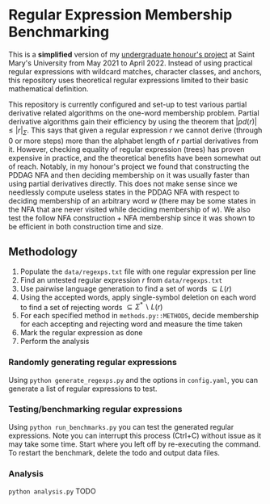 # Regular Expression Membership Benchmarking

This is a __simplified__ version of my [undergraduate honour's project](https://github.com/just1ngray/SMUHon-Practical-RE-Membership-Algs) at Saint Mary's University from May 2021 to April 2022. Instead of using practical regular expressions with wildcard matches, character classes, and anchors, this repository uses theoretical regular expressions limited to their basic mathematical definition.

This repository is currently configured and set-up to test various partial derivative related algorithms on the one-word membership problem. Partial derivative algorithms gain their efficiency by using the theorem that $|pd(r)| \leq |r|_\Sigma$. This says that given a regular expression $r$ we cannot derive (through 0 or more steps) more than the alphabet length of $r$ partial derivatives from it. However, checking equality of regular expression (trees) has proven expensive in practice, and the theoretical benefits have been somewhat out of reach. Notably, in my honour's project we found that constructing the PDDAG NFA and then deciding membership on it was usually faster than using partial derivatives directly. This does not make sense since we needlessly compute useless states in the PDDAG NFA with respect to deciding membership of an arbitrary word $w$ (there may be some states in the NFA that are never visited while deciding membership of $w$). We also test the follow NFA construction + NFA membership since it was shown to be efficient in both construction time and size.

## Methodology
1. Populate the `data/regexps.txt` file with one regular expression per line
1. Find an untested regular expression $r$ from `data/regexps.txt`
1. Use pairwise language generation to find a set of words $\subseteq L(r)$
1. Using the accepted words, apply single-symbol deletion on each word to find a set of rejecting words $\subseteq \Sigma ^* \backslash L(r)$
1. For each specified method in `methods.py::METHODS`, decide membership for each accepting and rejecting word and measure the time taken
1. Mark the regular expression as done
1. Perform the analysis

### Randomly generating regular expressions
Using `python generate_regexps.py` and the options in `config.yaml`, you can generate a list of regular expressions to test.

### Testing/benchmarking regular expressions
Using `python run_benchmarks.py` you can test the generated regular expressions. Note you can interrupt this process (Ctrl+C) without issue as it may take some time. Start where you left off by re-executing the command. To restart the benchmark, delete the todo and output data files.

### Analysis
`python analysis.py` TODO